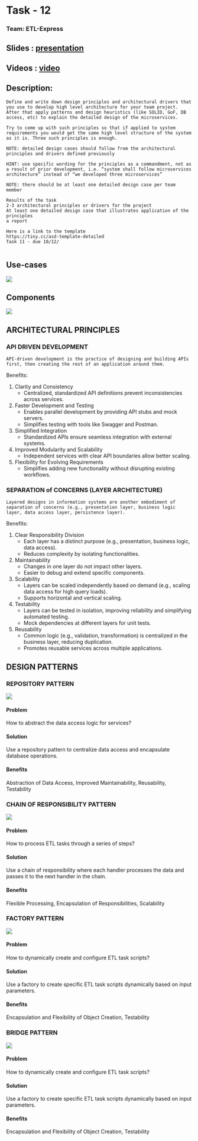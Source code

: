 # Task - 12
### Team: ETL-Express

## Slides : [presentation](https://docs.google.com/presentation/d/1vhCtnIIT0kSvNEaIVmzJJqK83QdTSXgVF6MRLDDw8G0/edit?usp=sharing)
## Videos : [video](https://drive.google.com/file/d/1yEgEvLpF5I9y9Py9MYifrQqDwegukT-L/view?usp=sharing)

## Description:

```
Define and write down design principles and architectural drivers that you use to develop high level architecture for your team project. After that apply patterns and design heuristics (like SOLID, GoF, DB access, etc) to explain the detailed design of the microservices.

Try to come up with such principles so that if applied to system requirements you would get the same high level structure of the system as it is. Three such principles is enough.

NOTE: detailed design cases should follow from the architectural principles and drivers defined previously

HINT: use specific wording for the principles as a commandment, not as a result of prior development, i.e. “system shall follow microservices architecture” instead of “we developed three microservices”

NOTE: there should be at least one detailed design case per team member

Results of the task 
2-3 architectural principles or drivers for the project
At least one detailed design case that illustrates application of the principles
a report 

Here is a link to the template
https://tiny.cc/asd-template-detailed 
Task 11 - due 10/12/


```

## Use-cases

![](diagrams/use-cases.png)


## Components

![](diagrams/components.png)


## ARCHITECTURAL PRINCIPLES

### API DRIVEN DEVELOPMENT

```
API-driven development is the practice of designing and building APIs first, then creating the rest of an application around them.
```

Benefits:

1. Clarity and Consistency
    - Centralized, standardized API definitions prevent inconsistencies across services.
2. Faster Development and Testing
    - Enables parallel development by providing API stubs and mock servers.
    - Simplifies testing with tools like Swagger and Postman.
3. Simplified Integration
    - Standardized APIs ensure seamless integration with external systems.
4. Improved Modularity and Scalability
    - Independent services with clear API boundaries allow better scaling.
5. Flexibility for Evolving Requirements
    - Simplifies adding new functionality without disrupting existing workflows.



### SEPARATION of CONCERNS (LAYER ARCHITECTURE)

```
Layered designs in information systems are another embodiment of separation of concerns (e.g., presentation layer, business logic layer, data access layer, persistence layer).
```

Benefits:

1. Clear Responsibility Division
    - Each layer has a distinct purpose (e.g., presentation, business logic, data access).
    - Reduces complexity by isolating functionalities.
2. Maintainability
    - Changes in one layer do not impact other layers.
    - Easier to debug and extend specific components.
3. Scalability
    - Layers can be scaled independently based on demand (e.g., scaling data access for high query loads).
    - Supports horizontal and vertical scaling.
4. Testability
    - Layers can be tested in isolation, improving reliability and simplifying automated testing.
    - Mock dependencies at different layers for unit tests.
5. Reusability
    - Common logic (e.g., validation, transformation) is centralized in the business layer, reducing duplication.
    - Promotes reusable services across multiple applications.

## DESIGN PATTERNS

### REPOSITORY PATTERN

![](diagrams/repository-pattern.png)

#### Problem

How to abstract the data access logic for services?

#### Solution

Use a repository pattern to centralize data access and encapsulate database operations.

#### Benefits

Abstraction of Data Access, Improved Maintainability, Reusability, Testability


### CHAIN OF RESPONSIBILITY PATTERN

![](diagrams/chains-pattern.png)

#### Problem

How to process ETL tasks through a series of steps?

#### Solution

Use a chain of responsibility where each handler processes the data and passes it to the next handler in the chain.

#### Benefits

Flexible Processing, Encapsulation of Responsibilities, Scalability

### FACTORY PATTERN

![](diagrams/factory-pattern.png)

#### Problem

How to dynamically create and configure ETL task scripts?

#### Solution

Use a factory to create specific ETL task scripts dynamically based on input parameters.

#### Benefits

Encapsulation and Flexibility of Object Creation, Testability

### BRIDGE PATTERN

![](diagrams/factory-pattern.png)

#### Problem

How to dynamically create and configure ETL task scripts?

#### Solution

Use a factory to create specific ETL task scripts dynamically based on input parameters.

#### Benefits

Encapsulation and Flexibility of Object Creation, Testability

